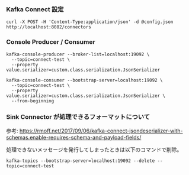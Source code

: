 ### Kafka Connect 設定

```shell
curl -X POST -H 'Content-Type:application/json' -d @config.json http://localhost:8082/connectors
```

### Console Producer / Consumer

```shell
kafka-console-producer --broker-list=localhost:19092 \
  --topic=connect-test \
  --property value.serializer=custom.class.serialization.JsonSerializer
```

```shell
kafka-console-consumer --bootstrap-server=localhost:19092 \
  --topic=connect-test \
  --property value.serializer=custom.class.serialization.JsonSerializer \
  --from-beginning
```

### Sink Connector が処理できるフォーマットについて

参考: https://rmoff.net/2017/09/06/kafka-connect-jsondeserializer-with-schemas.enable-requires-schema-and-payload-fields/

処理できないメッセージを発行してしまったときは以下のコマンドで削除。

```shell
kafka-topics --bootstrap-server=localhost:19092 --delete --topic=connect-test
```
